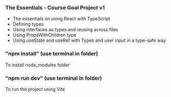 ### The Essentials - Course Goal Project v1

* The essentials on using React with TypeScript
* Defining types
* Using interfaces as types and reusing across files
* Using PropsWithChildren type
* Using useState and useRef with Types and user input in a type-safe way

### "npm install" (use terminal in folder)

To install node_modules folder 

### "npm run dev" (use terminal in folder)
To run the project using Vite